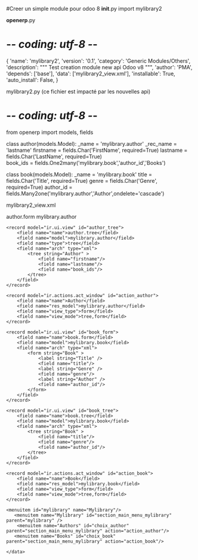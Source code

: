 #Creer un simple module pour odoo 8
__init__.py 
import mylibrary2

__openerp__.py 
# -*- coding: utf-8 -*-

{
    'name': 'mylibrary2',
    'version': '0.1',
    'category': 'Generic Modules/Others',
    'description': """ Test creation module new api Odoo v8
    """,
    'author': 'PMA',
    'depends': ['base'],
    'data': ['mylibrary2_view.xml'],
    'installable': True,
    'auto_install': False,
}

mylibrary2.py 
(ce fichier est impacté par les nouvelles api)
# -*- coding: utf-8 -*-
from openerp import models, fields

class author(models.Model):
    _name = 'mylibrary.author'
    _rec_name = 'lastname'
    firstname = fields.Char('FirstName', required=True)
    lastname = fields.Char('LastName', required=True)  
    book_ids = fields.One2many('mylibrary.book','author_id','Books')
  
class book(models.Model): 
    _name = 'mylibrary.book'
    title = fields.Char('Title', required=True)
    genre = fields.Char('Genre', required=True)
    author_id = fields.Many2one('mylibrary.author','Author',ondelete='cascade')

mylibrary2_view.xml 
<?xml version="1.0" ?>

<openerp>
        <data>
    <record model="ir.ui.view" id="author_form"> 
        <field name="name">author.form</field> 
        <field name="model">mylibrary.author</field> 
        <field name="arch" type="xml">
            <form string="Author"> 
                <label string="First Name" />
                <field name="firstname"/> 
                <label string="Last Name" /> 
                <field name="lastname"/>  
                <notebook colspan="3"
                    <page string="Books">
                      <field name="book_ids"/> 
                    </page>
                </notebook>
            </form>
        </field>
    </record>

    <record model="ir.ui.view" id="author_tree">
        <field name="name">author.tree</field>
        <field name="model">mylibrary.author</field>
        <field name="type">tree</field> 
        <field name="arch" type="xml">
            <tree string="Author" > 
                <field name="firstname"/>
                <field name="lastname"/>
                <field name="book_ids"/> 
            </tree>
        </field>
    </record>

    <record model="ir.actions.act_window" id="action_author"> 
        <field name="name">Author</field> 
        <field name="res_model">mylibrary.author</field> 
        <field name="view_type">form</field> 
        <field name="view_mode">tree,form</field>
    </record>

    <record model="ir.ui.view" id="book_form">
        <field name="name">book.form</field>
        <field name="model">mylibrary.book</field>
        <field name="arch" type="xml">
            <form string="Book" >
                <label string="Title" />
                <field name="title"/>
                <label string="Genre" />
                <field name="genre"/>
                <label string="Author" />
                <field name="author_id"/>
            </form>
        </field>
    </record>

    <record model="ir.ui.view" id="book_tree">
        <field name="name">book.tree</field>
        <field name="model">mylibrary.book</field>
        <field name="arch" type="xml">
            <tree string="Book" >
                <field name="title"/>
                <field name="genre"/>
                <field name="author_id"/>
            </tree>
        </field>
    </record>

    <record model="ir.actions.act_window" id="action_book">
        <field name="name">Book</field>
        <field name="res_model">mylibrary.book</field>
        <field name="view_type">form</field>
        <field name="view_mode">tree,form</field>
    </record>

    <menuitem id="mylibrary" name="Mylibrary"/>
       <menuitem name="Mylibrary" id="section_main_menu_mylibrary" parent="mylibrary" />
        <menuitem name="Authors" id="choix_author" parent="section_main_menu_mylibrary" action="action_author"/>
       <menuitem name="Books" id="choix_book" parent="section_main_menu_mylibrary" action="action_book"/>

    </data>
</openerp>
